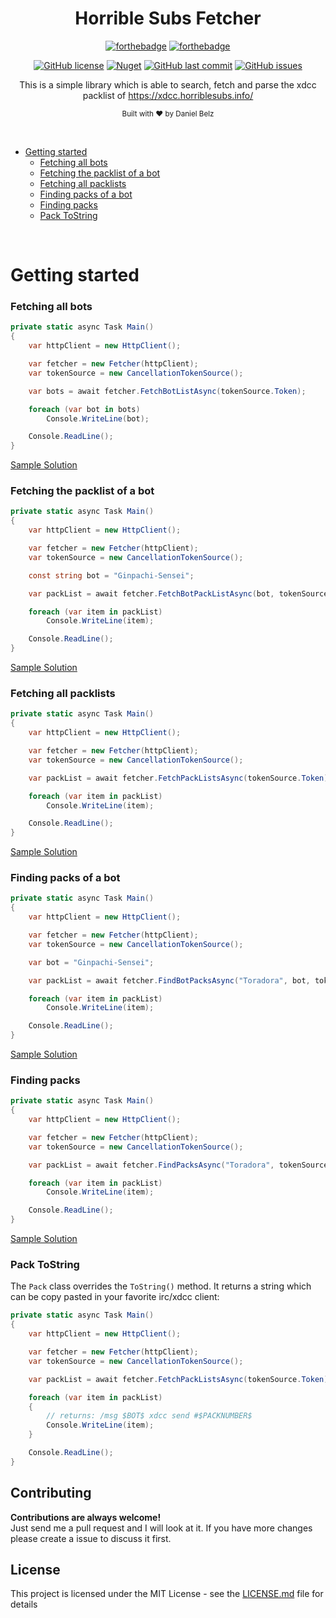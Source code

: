 ﻿<h1 align="center">Horrible Subs Fetcher</h1>
<div align="center">

[![forthebadge](https://forthebadge.com/images/badges/made-with-c-sharp.svg)](https://forthebadge.com)
[![forthebadge](https://forthebadge.com/images/badges/built-with-grammas-recipe.svg)](https://forthebadge.com)

[![GitHub license](https://img.shields.io/github/license/dbelz/Horrible-Subs-Fetcher.svg?longCache=true&style=flat-square)](https://github.com/dbelz/Horrible-Subs-Fetcher/blob/master/LICENSE.md)
[![Nuget](https://img.shields.io/nuget/v/HorribleSubsFetcher.svg?style=flat-square)](https://www.nuget.org/packages/HorribleSubsFetcher/)
[![GitHub last commit](https://img.shields.io/github/last-commit/dbelz/Horrible-Subs-Fetcher.svg?longCache=true&style=flat-square)](https://github.com/dbelz/Horrible-Subs-Fetcher)
[![GitHub issues](https://img.shields.io/github/issues/dbelz/Horrible-Subs-Fetcher.svg?longCache=true&style=flat-square)](https://github.com/dbelz/Horrible-Subs-Fetcher/issues)

This is a simple library which is able to search, fetch and parse the xdcc packlist of https://xdcc.horriblesubs.info/

<sub>Built with ❤︎ by Daniel Belz</sub>
</div><br>

* [Getting started](#getting-started)
    * [Fetching all bots](#fetching-all-bots)
    * [Fetching the packlist of a bot](#fetching-the-packlist-of-a-bot)
    * [Fetching all packlists](#fetching-all-packlists)
    * [Finding packs of a bot](#finding-packs-of-a-bot)
    * [Finding packs](#finding-packs)
    * [Pack ToString](#pack-tostring)

<br>

# Getting started
### Fetching all bots
```csharp
private static async Task Main()
{
    var httpClient = new HttpClient();

    var fetcher = new Fetcher(httpClient);
    var tokenSource = new CancellationTokenSource();

    var bots = await fetcher.FetchBotListAsync(tokenSource.Token);

    foreach (var bot in bots)
        Console.WriteLine(bot);

    Console.ReadLine();
}
```

[Sample Solution](https://github.com/dbelz/Horrible-Subs-Fetcher/tree/master/samples/FetchBotList)

### Fetching the packlist of a bot
```csharp
private static async Task Main()
{
    var httpClient = new HttpClient();

    var fetcher = new Fetcher(httpClient);
    var tokenSource = new CancellationTokenSource();

    const string bot = "Ginpachi-Sensei";

    var packList = await fetcher.FetchBotPackListAsync(bot, tokenSource.Token);

    foreach (var item in packList)
        Console.WriteLine(item);

    Console.ReadLine();
}
```

[Sample Solution](https://github.com/dbelz/Horrible-Subs-Fetcher/tree/master/samples/FetchBotPackList) 

### Fetching all packlists
```csharp
private static async Task Main()
{
    var httpClient = new HttpClient();

    var fetcher = new Fetcher(httpClient);
    var tokenSource = new CancellationTokenSource();

    var packList = await fetcher.FetchPackListsAsync(tokenSource.Token);

    foreach (var item in packList)
        Console.WriteLine(item);

    Console.ReadLine();
}
```

[Sample Solution](https://github.com/dbelz/Horrible-Subs-Fetcher/tree/master/samples/FetchPackList) 

### Finding packs of a bot
```csharp
private static async Task Main()
{
    var httpClient = new HttpClient();

    var fetcher = new Fetcher(httpClient);
	var tokenSource = new CancellationTokenSource();

    var bot = "Ginpachi-Sensei";

    var packList = await fetcher.FindBotPacksAsync("Toradora", bot, tokenSource.Token);

    foreach (var item in packList)
        Console.WriteLine(item);

    Console.ReadLine();
}
```

[Sample Solution](https://github.com/dbelz/Horrible-Subs-Fetcher/tree/master/samples/FindBotPacks)

### Finding packs
```csharp
private static async Task Main()
{
    var httpClient = new HttpClient();

    var fetcher = new Fetcher(httpClient);
	var tokenSource = new CancellationTokenSource();

    var packList = await fetcher.FindPacksAsync("Toradora", tokenSource.Token);

    foreach (var item in packList)
        Console.WriteLine(item);

    Console.ReadLine();
}
```

[Sample Solution](https://github.com/dbelz/Horrible-Subs-Fetcher/tree/master/samples/FindPacks) 

### Pack ToString

The `Pack` class overrides the `ToString()` method. It returns a string which can be copy pasted in your favorite irc/xdcc client:
```csharp
private static async Task Main()
{
    var httpClient = new HttpClient();

    var fetcher = new Fetcher(httpClient);
	var tokenSource = new CancellationTokenSource();

    var packList = await fetcher.FetchPackListsAsync(tokenSource.Token);

    foreach (var item in packList)
    {
        // returns: /msg $BOT$ xdcc send #$PACKNUMBER$
        Console.WriteLine(item);
    }

    Console.ReadLine();
}
```

## Contributing

__Contributions are always welcome!__  
Just send me a pull request and I will look at it. If you have more changes please create a issue to discuss it first.

## License

This project is licensed under the MIT License - see the [LICENSE.md](LICENSE.md) file for details
